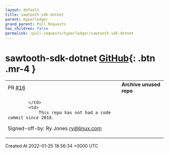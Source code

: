 ```yaml
---
layout: default
title: sawtooth-sdk-dotnet
parent: Hyperledger
grand_parent: Pull Requests
has_children: false
permalink: /pull-requests/hyperledger/sawtooth-sdk-dotnet
---
```


# sawtooth-sdk-dotnet <span class="fs-3 right-align">[GitHub](https://github.com/hyperledger/sawtooth-sdk-dotnet){: .btn .mr-4 }</span>


<div>
    <table>
        <tr>
            <td>
                PR <a href="https://github.com/hyperledger/sawtooth-sdk-dotnet/pull/16" class=".btn">#16</a>
            </td>
            <td>
                <b>
                    Archive unused repo
                </b>
            </td>
        </tr>
        <tr>
            <td>
                
            </td>
            <td>
                This repo has not had a code commit since 2018.

Signed-off-by: Ry Jones <ry@linux.com>
            </td>
        </tr>
    </table>
    <div class="right-align">
        Created At 2022-01-25 18:56:34 +0000 UTC
    </div>
</div>


